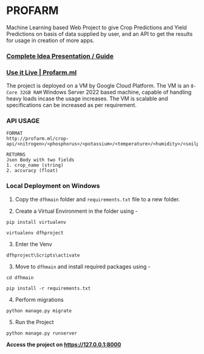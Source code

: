 # PROFARM
Machine Learning based Web Project to give Crop Predictions and Yield Predictions on basis of data supplied by user, and an API to get the results for usage in creation of more apps. 

### [Complete Idea Presentation / Guide](https://drive.google.com/file/d/1QqNy5aPv9-BKmHkf6QdpnxvkOccBM--B/view?usp=sharing)

### [Use it Live | Profarm.ml](http://profarm.ml)
The project is deployed on a VM by Google Cloud Platform. The VM is an `8-Core 32GB RAM` Windows Server 2022 based machine, capable of handling heavy loads incase the usage increases. The VM is scalable and specifications can be increased as per requirement. 


### API USAGE
```
FORMAT
http://profarm.ml/crop-api/<nitrogen>/<phosphorus>/<potassium>/<temperature>/<humidity>/<soilph>/<rainfall>/

RETURNS
Json Body with two fields 
1. crop_name (string)
2. accuracy (float)
```

### Local Deployment on Windows

1. Copy the `dfhmain` folder and `requirements.txt` file to a new folder.

2. Create a Virtual Environment in the folder using - 
```
pip install virtualenv

virtualenv dfhproject
```

3. Enter the Venv
```
dfhproject\Scripts\activate
```

3. Move to `dfhmain` and install required packages using -
```
cd dfhmain

pip install -r requirements.txt
```

4. Perform migrations
```
python manage.py migrate
```

5. Run the Project
```
python manage.py runserver
```

**Access the project on https://127.0.0.1:8000**
